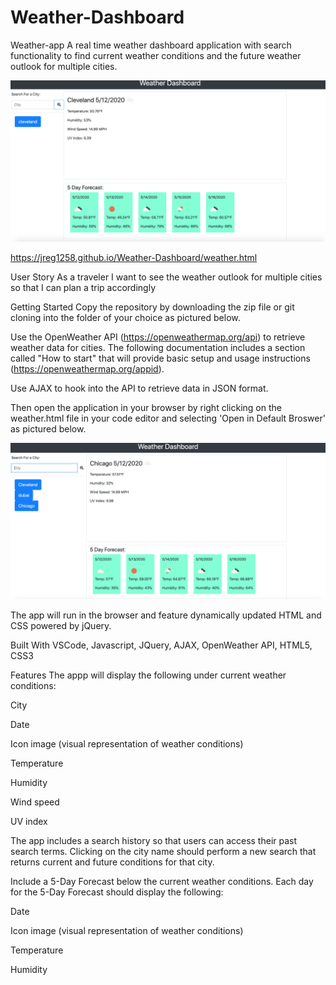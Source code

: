 # Weather-Dashboard
Weather-app
A real time weather dashboard application with search functionality to find current weather conditions and the future weather outlook for multiple cities.

![](weather1.png)

https://jreg1258.github.io/Weather-Dashboard/weather.html

User Story
As a traveler I want to see the weather outlook for multiple cities so that I can plan a trip accordingly

Getting Started
Copy the repository by downloading the zip file or git cloning into the folder of your choice as pictured below.



Use the OpenWeather API (https://openweathermap.org/api) to retrieve weather data for cities. The following documentation includes a section called "How to start" that will provide basic setup and usage instructions (https://openweathermap.org/appid).

Use AJAX to hook into the API to retrieve data in JSON format.

Then open the application in your browser by right clicking on the weather.html file in your code editor and selecting 'Open in Default Broswer' as pictured below.

![](weather2.png)


The app will run in the browser and feature dynamically updated HTML and CSS powered by jQuery.

Built With
VSCode, Javascript, JQuery, AJAX, OpenWeather API, HTML5, CSS3

Features
The appp will display the following under current weather conditions:

City

Date

Icon image (visual representation of weather conditions)

Temperature

Humidity

Wind speed

UV index

The app includes a search history so that users can access their past search terms. Clicking on the city name should perform a new search that returns current and future conditions for that city.

Include a 5-Day Forecast below the current weather conditions. Each day for the 5-Day Forecast should display the following:

Date

Icon image (visual representation of weather conditions)

Temperature

Humidity
